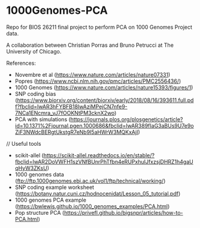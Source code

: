# 1000Genomes-PCA
Repo for BIOS 26211 final project to perform PCA on 1000 Genomes Project data. 

A collaboration between Christian Porras and Bruno Petrucci at The University of Chicago.

References:
* Novembre et al (https://www.nature.com/articles/nature07331)
* Popres (https://www.ncbi.nlm.nih.gov/pmc/articles/PMC2556436/)
* 1000 Genomes (https://www.nature.com/articles/nature15393/figures/1)
* SNP coding bias (https://www.biorxiv.org/content/biorxiv/early/2018/08/16/393611.full.pdf?fbclid=IwAR3hFYBFB18IwAziMPejCN7nfe9-7NCa1ENcmra_vJ7fOOKNtPM3cknX2wo)
* PCA with simulations (https://journals.plos.org/plosgenetics/article?id=10.1371%2Fjournal.pgen.1000686&fbclid=IwAR389fIaG3aBUs9U7e9oZiF3NWdcBERgtUkstgR7eNb9I5aHWrW3MQKxAjI)

// Useful tools 
* scikit-allel (https://scikit-allel.readthedocs.io/en/stable/?fbclid=IwAR2DoVWFH1szVNfBUnrPhTfbn4eRUPxhuIJfxzsjDHRZ1h4gaUqHyW3ZKsU)
* 1000 genomes data (ftp://ftp.1000genomes.ebi.ac.uk/vol1/ftp/technical/working/)
* SNP coding example worksheet (https://botany.natur.cuni.cz/hodnocenidat/Lesson_05_tutorial.pdf)
* 1000 genomes PCA example (https://bwlewis.github.io/1000_genomes_examples/PCA.html)
* Pop structure PCA (https://privefl.github.io/bigsnpr/articles/how-to-PCA.html)
